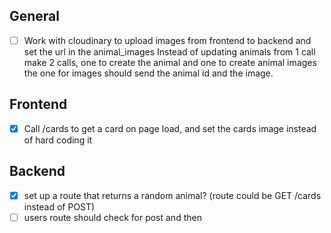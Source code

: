 ## General

- [ ] Work with cloudinary to upload images from frontend to backend and set the url in the animal_images
      Instead of updating animals from 1 call make 2 calls, one to create the animal and one to create animal images
      the one for images should send the animal id and the image.

## Frontend

- [x] Call /cards to get a card on page load, and set the cards image instead of hard coding it

## Backend

- [x] set up a route that returns a random animal? (route could be GET /cards instead of POST)
- [ ] users route should check for post and then  
